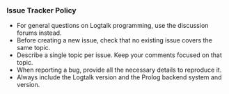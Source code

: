 ### Issue Tracker Policy

* For general questions on Logtalk programming, use the discussion forums instead.
* Before creating a new issue, check that no existing issue covers the same topic.
* Describe a single topic per issue. Keep your comments focused on that topic.
* When reporting a bug, provide all the necessary details to reproduce it.
* Always include the Logtalk version and the Prolog backend system and version.
